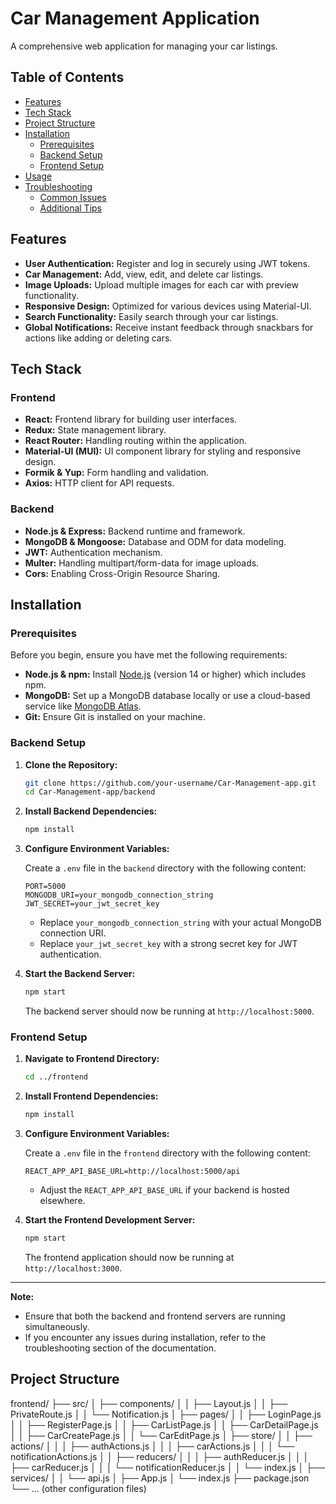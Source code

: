 # Car Management Application

A comprehensive web application for managing your car listings.  
## Table of Contents

- [Features](#features)
- [Tech Stack](#tech-stack)
- [Project Structure](#project-structure)
- [Installation](#installation)
  - [Prerequisites](#prerequisites)
  - [Backend Setup](#backend-setup)
  - [Frontend Setup](#frontend-setup)
- [Usage](#usage)
- [Troubleshooting](#troubleshooting)
  - [Common Issues](#common-issues)
  - [Additional Tips](#additional-tips)

## Features

- **User Authentication:** Register and log in securely using JWT tokens.
- **Car Management:** Add, view, edit, and delete car listings.
- **Image Uploads:** Upload multiple images for each car with preview functionality.
- **Responsive Design:** Optimized for various devices using Material-UI.
- **Search Functionality:** Easily search through your car listings.
- **Global Notifications:** Receive instant feedback through snackbars for actions like adding or deleting cars.

## Tech Stack

### Frontend

- **React:** Frontend library for building user interfaces.
- **Redux:** State management library.
- **React Router:** Handling routing within the application.
- **Material-UI (MUI):** UI component library for styling and responsive design.
- **Formik & Yup:** Form handling and validation.
- **Axios:** HTTP client for API requests.

### Backend

- **Node.js & Express:** Backend runtime and framework.
- **MongoDB & Mongoose:** Database and ODM for data modeling.
- **JWT:** Authentication mechanism.
- **Multer:** Handling multipart/form-data for image uploads.
- **Cors:** Enabling Cross-Origin Resource Sharing.



## Installation

### Prerequisites

Before you begin, ensure you have met the following requirements:

- **Node.js & npm:** Install [Node.js](https://nodejs.org/) (version 14 or higher) which includes npm.
- **MongoDB:** Set up a MongoDB database locally or use a cloud-based service like [MongoDB Atlas](https://www.mongodb.com/cloud/atlas).
- **Git:** Ensure Git is installed on your machine.

### Backend Setup

1. **Clone the Repository:**

    ```bash
    git clone https://github.com/your-username/Car-Management-app.git
    cd Car-Management-app/backend
    ```

2. **Install Backend Dependencies:**

    ```bash
    npm install
    ```

3. **Configure Environment Variables:**

    Create a `.env` file in the `backend` directory with the following content:

    ```env
    PORT=5000
    MONGODB_URI=your_mongodb_connection_string
    JWT_SECRET=your_jwt_secret_key
    ```

    - Replace `your_mongodb_connection_string` with your actual MongoDB connection URI.
    - Replace `your_jwt_secret_key` with a strong secret key for JWT authentication.

4. **Start the Backend Server:**

    ```bash
    npm start
    ```

    The backend server should now be running at `http://localhost:5000`.

### Frontend Setup

1. **Navigate to Frontend Directory:**

    ```bash
    cd ../frontend
    ```

2. **Install Frontend Dependencies:**

    ```bash
    npm install
    ```

3. **Configure Environment Variables:**

    Create a `.env` file in the `frontend` directory with the following content:

    ```env
    REACT_APP_API_BASE_URL=http://localhost:5000/api
    ```

    - Adjust the `REACT_APP_API_BASE_URL` if your backend is hosted elsewhere.

4. **Start the Frontend Development Server:**

    ```bash
    npm start
    ```

    The frontend application should now be running at `http://localhost:3000`.

---

**Note:**

- Ensure that both the backend and frontend servers are running simultaneously.
- If you encounter any issues during installation, refer to the troubleshooting section of the documentation.




## Project Structure


frontend/
├── src/
│   ├── components/
│   │   ├── Layout.js
│   │   ├── PrivateRoute.js
│   │   └── Notification.js
│   ├── pages/
│   │   ├── LoginPage.js
│   │   ├── RegisterPage.js
│   │   ├── CarListPage.js
│   │   ├── CarDetailPage.js
│   │   ├── CarCreatePage.js
│   │   └── CarEditPage.js
│   ├── store/
│   │   ├── actions/
│   │   │   ├── authActions.js
│   │   │   ├── carActions.js
│   │   │   └── notificationActions.js
│   │   ├── reducers/
│   │   │   ├── authReducer.js
│   │   │   ├── carReducer.js
│   │   │   └── notificationReducer.js
│   │   └── index.js
│   ├── services/
│   │   └── api.js
│   ├── App.js
│   └── index.js
├── package.json
└── ... (other configuration files)
